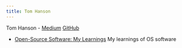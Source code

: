 ```yaml
---
title: Tom Hanson
---
```


Tom Hanson - [Medium](http://medium.com/@itomhanson) [GitHub](http://github.com/tmhn)

- [Open-Source Software: My Learnings](https://medium.com/@itomhanson/open-source-software-my-learnings-da1a712f9a25#.3el1e2t3o)
My learnings of OS software